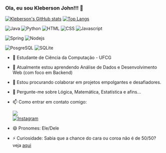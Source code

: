 ### Ola, eu sou Kleberson John!!! 👋

<!--
**KlebersonMariaCC/KlebersonMariaCC** is a ✨ _special_ ✨ repository because its `README.md` (this file) appears on your GitHub profile.

Here are some ideas to get you started:

- 🔭 I’m currently working on ...
- 🌱 I’m currently learning ...
- 👯 I’m looking to collaborate on ...
- 🤔 I’m looking for help with ...
- 💬 Ask me about ...
- 📫 How to reach me: ...
- 😄 Pronouns: ...
- ⚡ Fun fact: ...
-->
[![Kleberson's GitHub stats](https://github-readme-stats.vercel.app/api?username=KlebersonMariaCC&count_private=true&theme=transparent)](https://github.com/anuraghazra/github-readme-stats)
[![Top Langs](https://github-readme-stats.vercel.app/api/top-langs/?username=KlebersonMariaCC&theme=transparent&layout=compact)](https://github.com/anuraghazra/github-readme-stats)

![Java](https://img.shields.io/badge/Java-ED8B00?style=for-the-badge&logo=openjdk&logoColor=white)
![Python](https://img.shields.io/badge/Python-14354C?style=for-the-badge&logo=python&logoColor=white)
![HTML](https://img.shields.io/badge/HTML-239120?style=for-the-badge&logo=html5&logoColor=white)
![CSS](https://img.shields.io/badge/CSS-239120?&style=for-the-badge&logo=css3&logoColor=white)
![Javascript](https://img.shields.io/badge/JavaScript-F7DF1E?style=for-the-badge&logo=JavaScript&logoColor=white)

![Spring](https://img.shields.io/badge/Spring-6DB33F?style=for-the-badge&logo=spring&logoColor=white)
![Nodejs](https://img.shields.io/badge/Node.js-43853D?style=for-the-badge&logo=node.js&logoColor=white)

![PosgreSQL](https://img.shields.io/badge/PostgreSQL-316192?style=for-the-badge&logo=postgresql&logoColor=white)
![SQLite](https://img.shields.io/badge/SQLite-07405E?style=for-the-badge&logo=sqlite&logoColor=white)

- 🔭 Estudante de Ciência da Computação - UFCG
- 🌱 Atualmente estou aprendendo Análise de Dados e Desenvolvimento Web (com foco em Backend)
- 👯 Estou procurando colaborar em projetos empolgantes e desafiadores.
- 💬 Pergunte-me sobre Lógica, Matemática, Estatística e afins...
  
- 📫 Como entrar em contato comigo:

  <!--[![Linkedin](https://img.shields.io/badge/LinkedIn-0077B5?style=for-the-badge&logo=linkedin&logoColor=white)](https://linkedin.com/in/kleberson-john/)!-->
  <a href= "https://linkedin.com/in/kleberson-john/" target= "_blank"><img src= "https://img.shields.io/badge/LinkedIn-0077B5?style=for-the-badge&logo=linkedin&logoColor=white"></a>  
  [![Instagram](https://img.shields.io/badge/Instagram-E4405F?style=for-the-badge&logo=instagram&logoColor=white)](https://instagram.com/klebersonjohn)
  
- 😄 Pronomes: Ele/Dele
- ⚡ Curiosidade: Sabia que a chance do cara ou coroa não é de 50/50? veja [aqui](https://web.archive.org/web/20111012112313/http://comptop.stanford.edu/u/preprints/heads.pdf)

